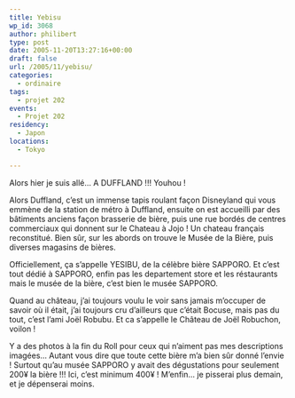 ```yaml
---
title: Yebisu
wp_id: 3068
author: philibert
type: post
date: 2005-11-20T13:27:16+00:00
draft: false
url: /2005/11/yebisu/
categories:
  - ordinaire
tags:
  - projet 202
events:
  - Projet 202
residency:
  - Japon
locations:
  - Tokyo

---
```

Alors hier je suis allé&#8230; A DUFFLAND !!! Youhou !

Alors Duffland, c&rsquo;est un immense tapis roulant façon Disneyland qui vous emmène de la station de métro à Duffland, ensuite on est accueilli par des bâtiments anciens façon brasserie de bière, puis une rue bordés de centres commerciaux qui donnent sur le Chateau à Jojo ! Un chateau français reconstitué. Bien sûr, sur les abords on trouve le Musée de la Bière, puis diverses magasins de bières.

Officiellement, ça s&rsquo;appelle YESIBU, de la célèbre bière SAPPORO. Et c&rsquo;est tout dédié à SAPPORO, enfin pas les departement store et les réstaurants mais le musée de la bière, c&rsquo;est bien le musée SAPPORO.

Quand au château, j&rsquo;ai toujours voulu le voir sans jamais m&rsquo;occuper de savoir où il était, j&rsquo;ai toujours cru d&rsquo;ailleurs que c&rsquo;était Bocuse, mais pas du tout, c&rsquo;est l&rsquo;ami Joël Robubu. Et ca s&rsquo;appelle le Château de Joël Robuchon, voilon ! 

Y a des photos à la fin du Roll pour ceux qui n&rsquo;aiment pas mes descriptions imagées&#8230; Autant vous dire que toute cette bière m&rsquo;a bien sûr donné l&rsquo;envie ! Surtout qu&rsquo;au musée SAPPORO y avait des dégustations pour seulement 200¥ la bière !!! Ici, c&rsquo;est minimum 400¥ ! M&rsquo;enfin&#8230; je pisserai plus demain, et je dépenserai moins.